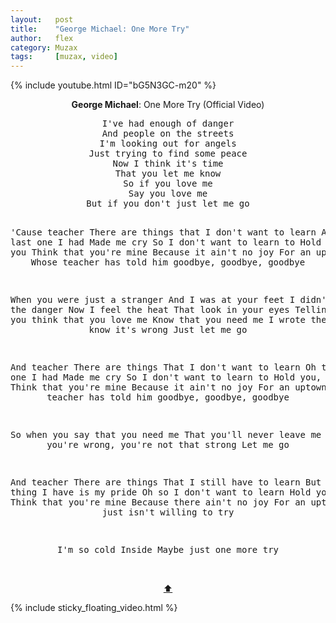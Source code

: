 ```yaml
---
layout:   post
title:    "George Michael: One More Try"
author:   flex
category: Muzax
tags:     [muzax, video]
---
```


{% include youtube.html ID="bG5N3GC-m20" %}

<!-- break -->

<a id="top"></a>
<div id="lyrics"><div class="lyricsheader"><p><center><b>George Michael</b>: One More Try (Official Video)</center></p></div>

<center><pre>
I've had enough of danger
And people on the streets
I'm looking out for angels
Just trying to find some peace
Now I think it's time
That you let me know
So if you love me
Say you love me
But if you don't just let me go

'Cause teacher
There are things that I don't want to learn
And the last one I had
Made me cry
So I don't want to learn to
Hold you, touch you
Think that you're mine
Because it ain't no joy
For an uptown boy
Whose teacher has told him goodbye, goodbye, goodbye

When you were just a stranger
And I was at your feet
I didn't feel the danger
Now I feel the heat
That look in your eyes
Telling me no
So you think that you love me
Know that you need me
I wrote the song, I know it's wrong
Just let me go

And teacher
There are things
That I don't want to learn
Oh the last one I had
Made me cry
So I don't want to learn to
Hold you, touch you
Think that you're mine
Because it ain't no joy
For an uptown boy
Whose teacher has told him goodbye, goodbye, goodbye

So when you say that you need me
That you'll never leave me
I know you're wrong, you're not that strong
Let me go

And teacher
There are things
That I still have to learn
But the one thing I have is my pride
Oh so I don't want to learn
Hold you, touch you
Think that you're mine
Because there ain't no joy
For an uptown boy
Who just isn't willing to try

I'm so cold
Inside
Maybe just one more try
</pre><br><a href="#top">⬆</a></center></div>

<div class="sticky_floating_video"></div>
{% include sticky_floating_video.html %}